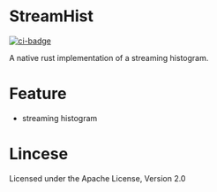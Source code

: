 # StreamHist
[![ci-badge](https://github.com/jettify/streamhist/workflows/CI/badge.svg)](https://github.com/jettify/streamhist/actions?query=workflow%3ACI)

 A native rust implementation of a streaming histogram.

 # Feature
 * streaming histogram


 # Lincese
  Licensed under the Apache License, Version 2.0
